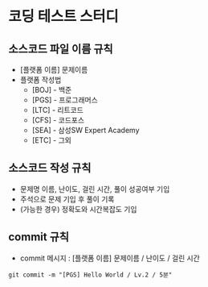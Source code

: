 # 코딩 테스트 스터디

## 소스코드 파일 이름 규칙
- [플랫폼 이름] 문제이름
- 플랫폼 작성법
    - [BOJ] - 백준
    - [PGS] - 프로그래머스
    - [LTC] - 리트코드
    - [CFS] - 코드포스
    - [SEA] - 삼성SW Expert Academy
    - [ETC] - 그외

## 소스코드 작성 규칙
- 문제명 이름, 난이도, 걸린 시간, 풀이 성공여부 기입
- 주석으로 문제 기입 후 풀이 기록
- (가능한 경우) 정확도와 시간복잡도 기입

## commit 규칙
- commit 메시지 : [플랫폼 이름] 문제이름 / 난이도 / 걸린 시간
```
git commit -m "[PGS] Hello World / Lv.2 / 5분"
```